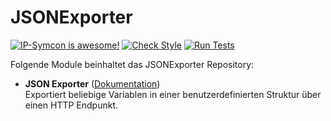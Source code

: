 # JSONExporter

[![IP-Symcon is awesome!](https://img.shields.io/badge/IP--Symcon-5.5-blue.svg)](https://www.symcon.de)
[![Check Style](https://github.com/symcon/JSONExporter/workflows/Check%20Style/badge.svg)](https://github.com/symcon/JSONExporter/actions) 
[![Run Tests](https://github.com/symcon/JSONExporter/workflows/Run%20Tests/badge.svg)](https://github.com/symcon/JSONExporter/actions)

Folgende Module beinhaltet das JSONExporter Repository:

- __JSON Exporter__ ([Dokumentation](https://www.symcon.de/de/service/dokumentation/modulreferenz/jsonexporter))  
	Exportiert beliebige Variablen in einer benutzerdefinierten Struktur über einen HTTP Endpunkt.
